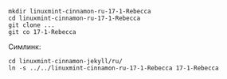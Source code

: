 

    mkdir linuxmint-cinnamon-ru-17-1-Rebecca
    cd linuxmint-cinnamon-ru-17-1-Rebecca
    git clone ...
    git co 17-1-Rebecca


Симлинк:

    cd linuxmint-cinnamon-jekyll/ru/
    ln -s ../../linuxmint-cinnamon-ru-17-1-Rebecca 17-1-Rebecca                                                                                                                                                                                                                                                                                                                                                                                                                                            